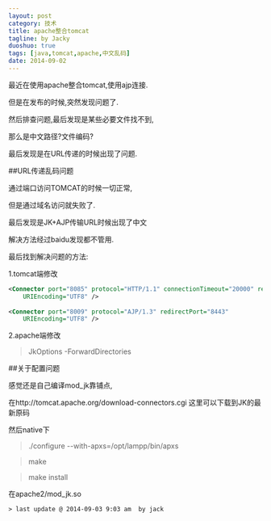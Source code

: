 ```yaml
---
layout: post
category: 技术
title: apache整合tomcat
tagline: by Jacky
duoshuo: true
tags: [java,tomcat,apache,中文乱码]
date: 2014-09-02
---
```


最近在使用apache整合tomcat,使用ajp连接.

但是在发布的时候,突然发现问题了.

然后排查问题,最后发现是某些必要文件找不到,

那么是中文路径?文件编码?

<!-- more -->

最后发现是在URL传递的时候出现了问题.

##URL传递乱码问题

通过端口访问TOMCAT的时候一切正常,

但是通过域名访问就失败了.

最后发现是JK+AJP传输URL时候出现了中文

解决方法经过baidu发现都不管用.

最后找到解决问题的方法:

1.tomcat端修改
```xml
<Connector port="8085" protocol="HTTP/1.1" connectionTimeout="20000" redirectPort="8443"
    URIEncoding="UTF8" />
                 
<Connector port="8009" protocol="AJP/1.3" redirectPort="8443"
  	URIEncoding="UTF8" />
```

2.apache端修改

>  JkOptions  -ForwardDirectories

##关于配置问题

感觉还是自己编译mod_jk靠铺点,

在http://tomcat.apache.org/download-connectors.cgi 这里可以下载到JK的最新原码

然后native下

> ./configure --with-apxs=/opt/lampp/bin/apxs 

> make

> make install

在apache2/mod_jk.so


    > last update @ 2014-09-03 9:03 am  by jack







